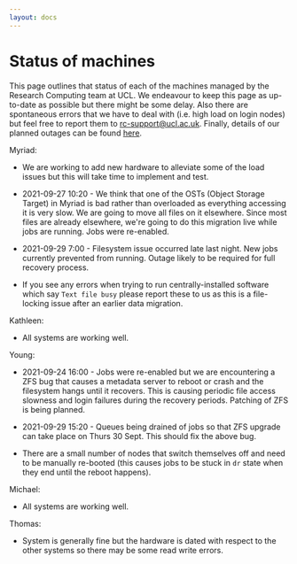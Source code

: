 ```yaml
---
layout: docs
---
```


# Status of machines

This page outlines that status of each of the machines managed by the Research Computing team at UCL. We endeavour to keep this page as up-to-date as possible but there might be some delay. Also there are spontaneous errors that we have to deal with (i.e. high load on login nodes) but feel free to report them to rc-support@ucl.ac.uk. Finally, details of our planned outages can be found [here](https://www.rc.ucl.ac.uk/docs/Planned_Outages/).  

Myriad:

- We are working to add new hardware to alleviate some of the load issues but this will take time to implement and test.

- 2021-09-27 10:20 - We think that one of the OSTs (Object Storage Target) in Myriad is bad rather than overloaded as everything accessing it is very slow. We are going to move all files on it elsewhere. Since most files are already elsewhere, we're going to do this migration live while jobs are running. Jobs were re-enabled.

- 2021-09-29 7:00 - Filesystem issue occurred late last night. New jobs currently prevented from running. Outage likely to be required for full recovery process.

- If you see any errors when trying to run centrally-installed software which say `Text file busy` please report these to us as this is a file-locking issue after an earlier data migration. 

Kathleen:

- All systems are working well.

Young:

- 2021-09-24 16:00 - Jobs were re-enabled but we are encountering a ZFS bug that causes a metadata server to reboot or crash and the filesystem hangs until it recovers. This is causing periodic file access slowness and login failures during the recovery periods. Patching of ZFS is being planned.

- 2021-09-29 15:20 - Queues being drained of jobs so that ZFS upgrade can take place on Thurs 30 Sept. This should fix the above bug.

- There are a small number of nodes that switch themselves off and need to be manually re-booted (this causes jobs to be stuck in `dr` state when they end until the reboot happens).

Michael:

- All systems are working well.

Thomas:

- System is generally fine but the hardware is dated with respect to the other systems so there may be some read write errors.


